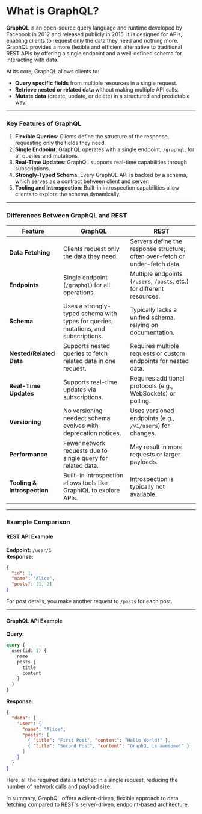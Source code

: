 # What is GraphQL?

**GraphQL** is an open-source query language and runtime developed by Facebook in 2012 and released publicly in 2015. It is designed for APIs, enabling clients to request only the data they need and nothing more. GraphQL provides a more flexible and efficient alternative to traditional REST APIs by offering a single endpoint and a well-defined schema for interacting with data.

At its core, GraphQL allows clients to:
- **Query specific fields** from multiple resources in a single request.
- **Retrieve nested or related data** without making multiple API calls.
- **Mutate data** (create, update, or delete) in a structured and predictable way.

---

### Key Features of GraphQL
1. **Flexible Queries**: Clients define the structure of the response, requesting only the fields they need.
2. **Single Endpoint**: GraphQL operates with a single endpoint, `/graphql`, for all queries and mutations.
3. **Real-Time Updates**: GraphQL supports real-time capabilities through subscriptions.
4. **Strongly-Typed Schema**: Every GraphQL API is backed by a schema, which serves as a contract between client and server.
5. **Tooling and Introspection**: Built-in introspection capabilities allow clients to explore the schema dynamically.

---

### Differences Between GraphQL and REST

| **Feature**                | **GraphQL**                                                    | **REST**                                                     |
|----------------------------|--------------------------------------------------------------|-------------------------------------------------------------|
| **Data Fetching**           | Clients request only the data they need.                     | Servers define the response structure; often over-fetch or under-fetch data. |
| **Endpoints**               | Single endpoint (`/graphql`) for all operations.             | Multiple endpoints (`/users`, `/posts`, etc.) for different resources. |
| **Schema**                  | Uses a strongly-typed schema with types for queries, mutations, and subscriptions. | Typically lacks a unified schema, relying on documentation. |
| **Nested/Related Data**     | Supports nested queries to fetch related data in one request. | Requires multiple requests or custom endpoints for nested data. |
| **Real-Time Updates**       | Supports real-time updates via subscriptions.                | Requires additional protocols (e.g., WebSockets) or polling. |
| **Versioning**              | No versioning needed; schema evolves with deprecation notices. | Uses versioned endpoints (e.g., `/v1/users`) for changes. |
| **Performance**             | Fewer network requests due to single query for related data. | May result in more requests or larger payloads. |
| **Tooling & Introspection** | Built-in introspection allows tools like GraphiQL to explore APIs. | Introspection is typically not available. |

---

### Example Comparison

#### REST API Example
**Endpoint:** `/user/1`  
**Response:**
```json
{
  "id": 1,
  "name": "Alice",
  "posts": [1, 2]
}
```
For post details, you make another request to `/posts` for each post.

---

#### GraphQL API Example
**Query:**
```graphql
query {
  user(id: 1) {
    name
    posts {
      title
      content
    }
  }
}
```
**Response:**
```json
{
  "data": {
    "user": {
      "name": "Alice",
      "posts": [
        { "title": "First Post", "content": "Hello World!" },
        { "title": "Second Post", "content": "GraphQL is awesome!" }
      ]
    }
  }
}
```

Here, all the required data is fetched in a single request, reducing the number of network calls and payload size. 

In summary, GraphQL offers a client-driven, flexible approach to data fetching compared to REST's server-driven, endpoint-based architecture.